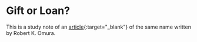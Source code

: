 # Gift or Loan?
<!-- :fontawesome-regular-file-pdf: -->

This is a study note of an   [article](https://drive.google.com/file/d/10BY3VcrxM2cKi1UUYv473TFc4Oec7xKD/view?usp=sharing){:target="_blank"} of the same name written by Robert K. Omura.




